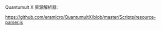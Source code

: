 Quantumult X 资源解析器:   

https://github.com/eramicro/QuantumultX/blob/master/Scripts/resource-parser.js


